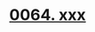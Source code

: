 # [0064. xxx](https://github.com/tnotesjs/TNotes.react/tree/main/notes/0064.%20xxx)

<!-- region:toc -->



<!-- endregion:toc -->
